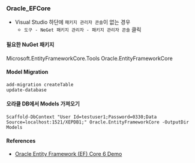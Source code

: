 ﻿### Oracle_EFCore

- Visual Studio 하단에 `패키지 관리자 콘솔`이 없는 경우
	- `도구 - NeGet 패키지 관리자 - 패키지 관리자 콘솔` 클릭

#### 필요한 NuGet 패키지
Microsoft.EntityFrameworkCore.Tools
Oracle.EntityFrameworkCore


#### Model Migration
```PM
add-migration createTable
update-database
```

#### 오라클 DB에서 Models 가져오기
```PM
Scaffold-DbContext "User Id=testuser1;Password=0330;Data Source=localhost:1521/XEPDB1;" Oracle.EntityFrameworkCore -OutputDir Models
```



#### References
- [Oracle Entity Framework (EF) Core 6 Demo](https://www.youtube.com/watch?v=iyHDODskDlk)


